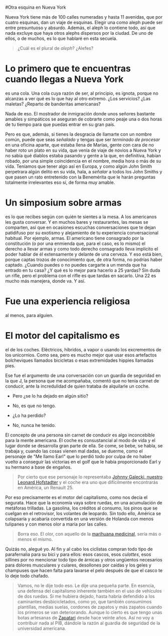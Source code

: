 #Otra esquina en Nueva York

Nueva York tiene más de 100 calles numeradas y hasta 11 avenidas, que por cuatro esquinas, dan un viaje de esquinas. Elegir una como aleph puede ser entre presuntuoso y absurdo. Además, el aleph lo contiene todo, así que nada excluye que haya otros alephs dispersos por la ciudad. De uno de ellos, o de muchos, es lo que hablaré en esta secuela.

>¿Cuál es el plural de *aleph*? ¿Alefes? 

# Lo primero que te encuentras cuando llegas a Nueva York

es una cola. Una cola cuya razón de ser, al principio, es ignota, porque no alcanzas a ver qué es lo que hay al otro extremo. ¿Los servicios? ¿Las maletas? ¿Reparto de banderitas americanas?

Nada de eso. El mostrador de inmigración donde unos señores bastante amables y simpáticos se aseguran de cobrarte como peaje una o dos horas de tu tiempo para que puedas entrar en su gran país.

Pero es que, además, si tienes la desgracia de llamarte con un nombre común, puede que seas *señalado* y tengas que ser *terminado de procesar* en una oficina aparte, que estaba llena de Marías, gente con cara de no haber roto un plato en su vida, que venía de viaje de novios a Nueva York y no sabía qué diablos estaba pasando y gente a la que, en definitiva, habían robado, por una simple coincidencia en el nombre, media hora o más de su vida. Teníamos que tener algo así en Europa, y como algún John Smith perpetrara algún delito en su vida, hala, a *señalar* a todos los John Smiths y que pasen un rato entretenido con la Benemérita que le harán preguntas totalmente irrelevantes eso sí, de forma muy amable. 

# Un simposium sobre armas 

es lo que recibes según con quién te sientes a la mesa. A los americanos les gusta conversar. Y en muchos bares y restaurantes, las mesas se comparten, así que en ocasiones escuchas conversaciones que te dejan patidifuso por su exotismo y alejamiento de tu experiencia conversacional habitual. Por ejemplo, armas. El americano tiene consagrado por la constitución (o por una enmienda que, para el caso, es lo mismo) el derecho a llevar armas y como todo derecho consagrado lleva implícito el poder hablar de él extensamente y delante de una cerveza. Y eso está bien, porque captas trozos de conocimiento que, de otra forma, no podrías haber captado. ¿Cuando puedes o no puedes cargarte a un menda que ha entrado en tu casa? ¿Y qué es lo mejor para hacerlo a 25 yardas? Sin duda un rifle, pero el problema con el rifle es que tardas en sacarlo. Una 22 es mucho más manejera, donde va. Y así.

# Fue una experiencia religiosa

al menos, para alguien.


# El motor del capitalismo es

el de los coches. Eléctricos, híbridos, a vapor o usando los excrementos de los unicornios. Como sea, pero es mucho mejor que usar esos artefactos bolcheviques llamados bicicletas o esas extremidades hippies llamadas pies.

Ese fue el argumento de una conversación con un guardia de seguridad en la que J, la persona que me acompañaba, comentó que no tenía carnet de conducir, ante la incredulidad de quien trataba de alquilarle un coche.

- Pero ¿se lo ha dejado en algún sitio?

- No, es que no tengo.

- ¿Lo ha perdido?

- No, nunca he tenido.

El concepto de una persona sin carnet de conducir es algo inconcebible para la mente americana. El coche es consustancial al modo de vida y el lugar donde se desarrolla gran parte de ella. Se come, se bebe, se habla, se trabaja y, cuando las cosas vienen mal dadas, se duerme, como el personaje de "Me llamo Earl" que lo perdió todo por culpa de no haber vuelto a conseguir las victorias en el golf que le había proporcionado Earl y su hermano a base de engaños.

>Por cierto que ese personaje lo representaba [Johnny Galecki, nuestro Leonard Hofstadter](http://es.wikipedia.org/wiki/Johnny_Galecki) y el coche era uno que difícilmente encontrarás en América, un Renault 25.

Por eso precisamente es el motor del capitalismo, como nos decía el segurata. Hace que la economía vaya sobre ruedas, en una acumulación de metáforas trilladas. La gasolina, los créditos al consumo, los pinos que se cuelgan en el retrovisor, los volantes de leopardo. Sin todo ello, América se colapsaría y acabaría convertida en una versión de Holanda con menos tulipanes y con menos olor a maría por las calles.

> Borra eso. El olor, con aquello de la [marihuana medicinal](http://en.wikipedia.org/wiki/Medical_cannabis#Modern), sería más o menos el mismo. 

Quizás no, alegué yo. Al fin y al cabo los ciclistas compran todo tipo de parafernalia para su bici y para ellos: esos cascos, esos *culottes*, esos sillines por no mencionar todo tipo de árnicas y otros ungüentos necesarios para dolores musculares y culares, desollones por caídas y los geles y champuses que hacen falta para lavarse el pelo después de que el casco te lo deje todo chafado.

> Vamos, no le dije todo eso. Le dije una pequeña parte. En esencia, una defensa del capitalismo inherente también en el uso de vehículos de dos ruedas. Si me hubiera dejado, hasta habría defendido a los caminantes desbicicletados, como yo, que también consumimos plantillas, medias suelas, cordones de zapatos y más zapatos cuando los primeros se van deteriorando. Aunque lo cierto es que tengo unas botas artesanas de [Zapatari](http://www.navarra.es/home_es/Temas/Empleo+y+Economia/EconomIa+de+Navarra/Empresas/Catalogo+de+Artesanos/fichas/ZAPATARI.htm) desde hace veinte años. Así no voy a contribuir nada al PIB, dándole la razón al guardia de seguridad de la universidad americana. 
